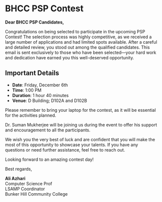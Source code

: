 # BHCC PSP Contest

**Dear BHCC PSP Candidates,**

Congratulations on being selected to participate in the upcoming PSP Contest! The selection process was highly competitive, as we received a large number of applications and had limited spots available. After a careful and detailed review, you stood out among the qualified candidates. This email is sent exclusively to those who have been selected—your hard work and dedication have earned you this well-deserved opportunity.

## Important Details

- **Date**: Friday, December 6th
- **Time**: 1:00 PM
- **Duration**: 1 hour 40 minutes
- **Venue**: D Building; D102A and D102B

Please remember to bring your laptop for the contest, as it will be essential for the activities planned.

Dr. Suman Mukherjee will be joining us during the event to offer his support and encouragement to all the participants.

We wish you the very best of luck and are confident that you will make the most of this opportunity to showcase your talents. If you have any questions or need further assistance, feel free to reach out.

Looking forward to an amazing contest day!

Best regards,

**Ali Azhari**  
Computer Science Prof  
LSAMP Coordinator  
Bunker Hill Community College

